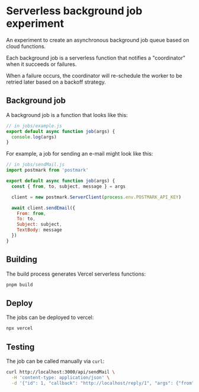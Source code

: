 # Serverless background job experiment

An experiment to create an asynchronous background job queue based on cloud functions.

Each background job is a serverless function that notifies a "coordinator" when it succeeds or failures.

When a failure occurs, the coordinator will re-schedule the worker to be retried later based on a backoff strategy.

## Background job

A background job is a function that looks like this:

```javascript
// in jobs/example.js
export default async function job(args) {
  console.log(args)
}
```

For example, a job for sending an e-mail might look like this:

```javascript
// in jobs/sendMail.js
import postmark from 'postmark'

export default async function job(args) {
  const { from, to, subject, message } = args

  client = new postmark.ServerClient(process.env.POSTMARK_API_KEY)

  await client.sendEmail({
    From: from,
    To: to,
    Subject: subject,
    TextBody: message
  })
}
```

## Building

The build process generates Vercel serverless functions:

```bash
pnpm build
```

## Deploy

The jobs can be deployed to vercel:

```bash
npx vercel
```

## Testing

The job can be called manually via `curl`:

```bash
curl http://localhost:3000/api/sendMail \
  -H 'content-type: application/json' \
  -d '{"id": 1, "callback": "http://localhost/reply/1", "args": {"from": "josh@example.com", "to": "josh@example.com", "subject": "It works", "message": "It totally works"}}'
```
